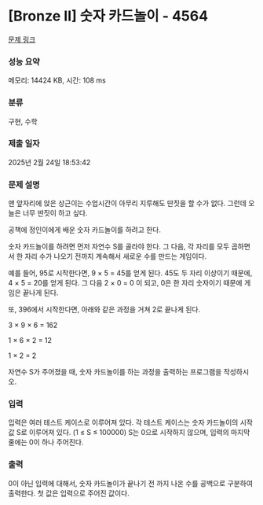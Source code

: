 # [Bronze II] 숫자 카드놀이 - 4564 

[문제 링크](https://www.acmicpc.net/problem/4564) 

### 성능 요약

메모리: 14424 KB, 시간: 108 ms

### 분류

구현, 수학

### 제출 일자

2025년 2월 24일 18:53:42

### 문제 설명

<p>
	맨 앞자리에 앉은 상근이는 수업시간이 아무리 지루해도 딴짓을 할 수가 없다. 그런데 오늘은 너무 딴짓이 하고 싶다.</p>

<p>
	공책에 정인이에게 배운 숫자 카드놀이를 하려고 한다.</p>

<p>
	숫자 카드놀이를 하려면 먼저 자연수 S를 골라야 한다. 그 다음, 각 자리를 모두 곱하면서 한 자리 수가 나오기 전까지 계속해서 새로운 수를 만드는 게임이다.</p>

<p>
	예를 들어, 95로 시작한다면, 9 × 5 = 45를 얻게 된다. 45도 두 자리 이상이기 때문에, 4 × 5 = 20를 얻게 된다. 그 다음 2 × 0 = 0 이 되고, 0은 한 자리 숫자이기 때문에 게임은 끝나게 된다.</p>

<p>
	또, 396에서 시작한다면, 아래와 같은 과정을 거쳐 2로 끝나게 된다.</p>

<p>
	3 × 9 × 6 = 162 </p>
<p>
	1 × 6 × 2 = 12 </p>
<p>
	1 × 2 = 2 </p>

<p>
	자연수 S가 주어졌을 때, 숫자 카드놀이를 하는 과정을 출력하는 프로그램을 작성하시오.</p>

### 입력 

 <p>
	입력은 여러 테스트 케이스로 이루어져 있다. 각 테스트 케이스는 숫자 카드놀이의 시작값 S로 이루어져 있다. (1 ≤ S ≤ 100000) S는 0으로 시작하지 않으며, 입력의 마지막 줄에는 0이 하나 주어진다.</p>

### 출력 

 <p>
	0이 아닌 입력에 대해서, 숫자 카드놀이가 끝나기 전 까지 나온 수를 공백으로 구분하여 출력한다. 첫 값은 입력으로 주어진 값이다.</p>

